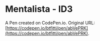 # Mentalista - ID3

A Pen created on CodePen.io. Original URL: [https://codepen.io/btfitti/pen/abVePRK](https://codepen.io/btfitti/pen/abVePRK).


